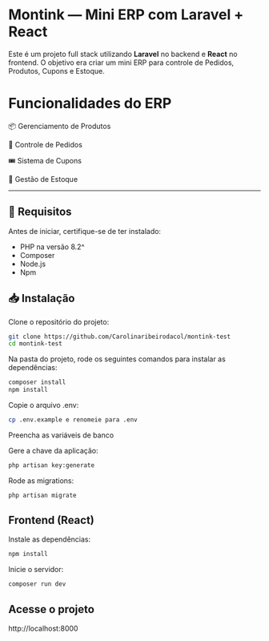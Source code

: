 # Montink — Mini ERP com Laravel + React

Este é um projeto full stack utilizando **Laravel** no backend e **React** no frontend. 
O objetivo era criar um mini ERP para controle de Pedidos, Produtos, Cupons e Estoque. 

# Funcionalidades do ERP

📦 Gerenciamento de Produtos

🧾 Controle de Pedidos

🎟️ Sistema de Cupons

🧮 Gestão de Estoque

---

## 🚀 Requisitos

Antes de iniciar, certifique-se de ter instalado:
- PHP na versão 8.2^
- Composer
- Node.js
- Npm

## 📥 Instalação

Clone o repositório do projeto: 
```bash
git clone https://github.com/Carolinaribeirodacol/montink-test
cd montink-test
```

Na pasta do projeto, rode os seguintes comandos para instalar as dependências:
```bash
composer install
npm install
```

Copie o arquivo .env:
```bash
cp .env.example e renomeie para .env
```

Preencha as variáveis de banco

Gere a chave da aplicação:
```bash
php artisan key:generate
```

Rode as migrations:
```bash
php artisan migrate
```

## Frontend (React)
Instale as dependências:
```bash
npm install
```

Inicie o servidor:
```bash
composer run dev
```

## Acesse o projeto
http://localhost:8000
